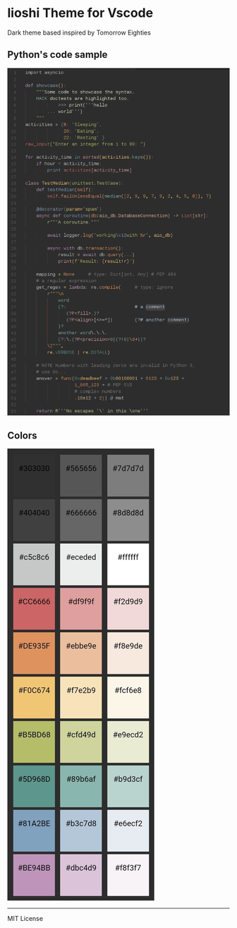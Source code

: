 # lioshi Theme for Vscode

Dark theme based inspired by Tomorrow Eighties

## Python's code sample
![](https://raw.githubusercontent.com/lioshi/vscode-lioshi-theme/master/images/code-python4.png)

## Colors
![](https://raw.githubusercontent.com/lioshi/vscode-lioshi-theme/master/images/colors-mini7.jpg)

---

MIT License

    

